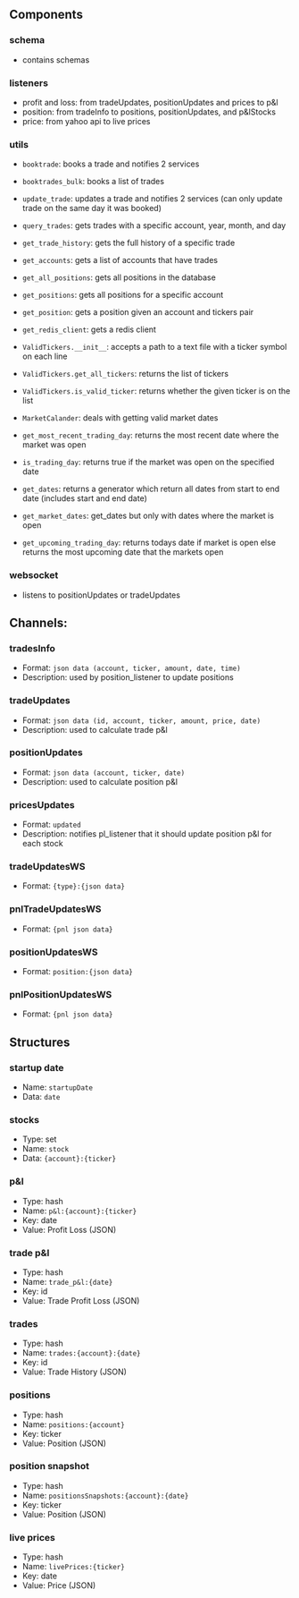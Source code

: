 ## Components

### schema
- contains schemas

### listeners
- profit and loss: from tradeUpdates, positionUpdates and prices to p&l
- position: from tradeInfo to positions, positionUpdates, and p&lStocks
- price: from yahoo api to live prices

### utils
- `booktrade`: books a trade and notifies 2 services
- `booktrades_bulk`: books a list of trades
- `update_trade`: updates a trade and notifies 2 services (can only update trade on the same day it was booked)
- `query_trades`: gets trades with a specific account, year, month, and day
- `get_trade_history`: gets the full history of a specific trade
- `get_accounts`: gets a list of accounts that have trades

- `get_all_positions`: gets all positions in the database
- `get_positions`: gets all positions for a specific account
- `get_position`: gets a position given an account and tickers pair

- `get_redis_client`: gets a redis client

- `ValidTickers.__init__`: accepts a path to a text file with a ticker symbol on each line
- `ValidTickers.get_all_tickers`: returns the list of tickers
- `ValidTickers.is_valid_ticker`: returns whether the given ticker is on the list

- `MarketCalander`: deals with getting valid market dates
- `get_most_recent_trading_day`: returns the most recent date where the market was open
- `is_trading_day`: returns true if the market was open on the specified date
- `get_dates`: returns a generator which return all dates from start to end date (includes start and end date)
- `get_market_dates`: get_dates but only with dates where the market is open
- `get_upcoming_trading_day`: returns todays date if market is open else returns the most upcoming date that the markets open

### websocket
- listens to positionUpdates or tradeUpdates

## Channels:

### tradesInfo
- Format: `json data (account, ticker, amount, date, time)`
- Description: used by position_listener to update positions

### tradeUpdates
- Format: `json data (id, account, ticker, amount, price, date)`
- Description: used to calculate trade p&l

### positionUpdates
- Format: `json data (account, ticker, date)`
- Description: used to calculate position p&l

### pricesUpdates
- Format: `updated`
- Description: notifies pl_listener that it should update position p&l for each stock

### tradeUpdatesWS
- Format: `{type}:{json data}`

### pnlTradeUpdatesWS
- Format: `{pnl json data}`

### positionUpdatesWS
- Format: `position:{json data}`

### pnlPositionUpdatesWS
- Format: `{pnl json data}`

## Structures

### startup date
- Name: `startupDate`
- Data: `date`

### stocks
- Type: set
- Name: `stock`
- Data: `{account}:{ticker}`

### p&l
- Type: hash
- Name: `p&l:{account}:{ticker}`
- Key: date
- Value: Profit Loss (JSON)

### trade p&l
- Type: hash
- Name: `trade_p&l:{date}`
- Key: id
- Value: Trade Profit Loss (JSON)

### trades
- Type: hash
- Name: `trades:{account}:{date}`
- Key: id
- Value: Trade History (JSON)

### positions
- Type: hash
- Name: `positions:{account}`
- Key: ticker
- Value: Position (JSON)

### position snapshot
- Type: hash
- Name: `positionsSnapshots:{account}:{date}`
- Key: ticker
- Value: Position (JSON)

### live prices
- Type: hash
- Name: `livePrices:{ticker}`
- Key: date
- Value: Price (JSON)
